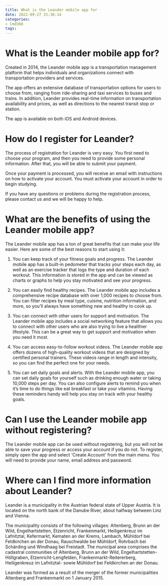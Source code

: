 ```yaml
---
title: What is the Leander mobile app for 
date: 2022-09-27 15:36:14
categories:
- Cmd368
tags:
---
```



#  What is the Leander mobile app for? 

Created in 2014, the Leander mobile app is a transportation management platform that helps individuals and organizations connect with transportation providers and services. 

The app offers an extensive database of transportation options for users to choose from, ranging from ride-sharing and taxi services to buses and trains. In addition, Leander provides real-time information on transportation availability and prices, as well as directions to the nearest transit stop or station. 

The app is available on both iOS and Android devices.

#  How do I register for Leander? 

The process of registration for Leander is very easy. You first need to choose your program, and then you need to provide some personal information. After that, you will be able to submit your payment. 

Once your payment is processed, you will receive an email with instructions on how to activate your account. You must activate your account in order to begin studying. 

If you have any questions or problems during the registration process, please contact us and we will be happy to help.

#  What are the benefits of using the Leander mobile app? 

The Leander mobile app has a ton of great benefits that can make your life easier. Here are some of the best reasons to start using it: 

1. You can keep track of your fitness goals and progress. The Leander mobile app has a built-in pedometer that tracks your steps each day, as well as an exercise tracker that logs the type and duration of each workout. This information is stored in the app and can be viewed as charts or graphs to help you stay motivated and see your progress. 

2. You can easily find healthy recipes. The Leander mobile app includes a comprehensive recipe database with over 1,000 recipes to choose from. You can filter recipes by meal type, cuisine, nutrition information, and more, so you’ll always have something new and healthy to cook up. 

3. You can connect with other users for support and motivation. The Leander mobile app includes a social networking feature that allows you to connect with other users who are also trying to live a healthier lifestyle. This can be a great way to get support and motivation when you need it most. 

4. You can access easy-to-follow workout videos. The Leander mobile app offers dozens of high-quality workout videos that are designed by certified personal trainers. These videos range in length and intensity, so you can find the perfect one for your needs. 

5. You can set daily goals and alerts. With the Leander mobile app, you can set daily goals for yourself such as drinking enough water or taking 10,000 steps per day. You can also configure alerts to remind you when it’s time to do things like eat breakfast or take your vitamins. Having these reminders handy will help you stay on track with your healthy goals.

#  Can I use the Leander mobile app without registering? 

The Leander mobile app can be used without registering, but you will not be able to save your progress or access your account if you do not. To register, simply open the app and select 'Create Account' from the main menu. You will need to provide your name, email address and password.

#  Where can I find more information about Leander?

Leander is a municipality in the Austrian federal state of Upper Austria. It is located on the north bank of the Danube River, about halfway between Linz and Vienna.

The municipality consists of the following villages: Altenberg, Brunn an der Wild, Engelhartstetten, Etzenricht, Frankenmarkt, Heiligenkreuz im Lafnitztal, Kefermarkt, Kematen an der Krems, Lambach, Mühldorf bei Feldkirchen an der Donau, Rauschwalde bei Mühldorf, Rohrbach bei Schärding und Windhaag bei Freistadt. The municipal area comprises the cadastral communities of Altenberg, Brunn an der Wild, Engelhartstetten-Höllgraben, Etzenricht-Lengfelden, Frankenmarkt-Reitererberg, Heiligenkreuz im Lafnitztal- sowie Mühldorf bei Feldkirchen an der Donau.

Leander was formed as a result of the merger of the former municipalities Altenberg and Frankenmarkt on 1 January 2015.